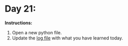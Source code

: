 # Day 21: 
**Instructions:** 
1. Open a new python file.
2. Update the [log file](../../log.md) with what you have learned today.
